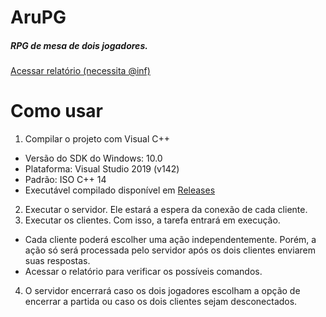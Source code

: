 # AruPG
##### RPG de mesa de dois jogadores.

[Acessar relatório (necessita @inf)](https://docs.google.com/document/d/1UpyvMn2EG-AOG-cTgMatSTgbBfmJMrUf_M7QdMUVNrA/edit?usp=sharing)

# Como usar

1. Compilar o projeto com Visual C++
- Versão do SDK do Windows: 10.0
- Plataforma: Visual Studio 2019 (v142)
- Padrão: ISO C++ 14
- Executável compilado disponível em [Releases](https://github.com/KDOXG/AruPG/releases/tag/1.0)
2. Executar o servidor. Ele estará a espera da conexão de cada cliente.
3. Executar os clientes. Com isso, a tarefa entrará em execução.
- Cada cliente poderá escolher uma ação independentemente. Porém, a ação só será processada pelo servidor após os dois clientes enviarem suas respostas.
- Acessar o relatório para verificar os possíveis comandos.
4. O servidor encerrará caso os dois jogadores escolham a opção de encerrar a partida ou caso os dois clientes sejam desconectados.
